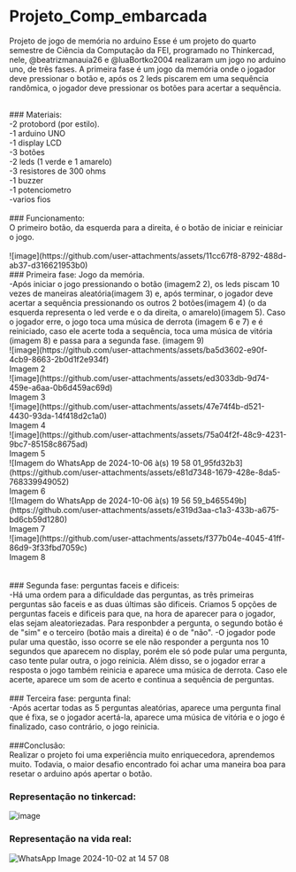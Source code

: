 # Projeto_Comp_embarcada
Projeto de jogo de memória no arduino
Esse é um projeto do quarto semestre de Ciência da Computação da FEI, programado no Thinkercad, nele, @beatrizmanauia26 e @luaBortko2004 realizaram um jogo no arduino uno, de três fases. A primeira fase é um jogo da memória onde o jogador deve pressionar o botão e, após os 2 leds piscarem em uma sequência randômica, o jogador deve pressionar os botões para acertar a sequência.<br>

<br>
### Materiais:<br>
-2 protobord (por estilo).<br>
-1 arduino UNO<br>
-1 display LCD<br>
-3 botões<br>
-2 leds (1 verde e 1 amarelo)<br>
-3 resistores de 300 ohms<br>
-1 buzzer<br>
-1 potenciometro <br>
-varios fios <br>
<br>
### Funcionamento: <br>
O primeiro botão, da esquerda para a direita, é o botão de iniciar e reiniciar o jogo.<br>
<br>
![image](https://github.com/user-attachments/assets/11cc67f8-8792-488d-ab37-d316621953b0) <br>
### Primeira fase: Jogo da memória. <br>
  -Após iniciar o jogo pressionando o botão (imagem2 2), os leds piscam 10 vezes de maneiras aleatória(imagem 3) e, após terminar, o jogador deve acertar a sequência pressionando os outros 2 botões(imagem 4) (o da esquerda representa o led verde e o da direita, o amarelo)(imagem 5). Caso o jogador erre, o jogo toca uma música de derrota (imagem 6 e 7) e é reiniciado, caso ele acerte toda a sequência, toca uma música de vitória (imagem 8) e passa para a segunda fase. (imagem 9)<br>
  ![image](https://github.com/user-attachments/assets/ba5d3602-e90f-4cb9-8663-2b0d1f2e934f)<br>
  Imagem 2<br>
  ![image](https://github.com/user-attachments/assets/ed3033db-9d74-459e-a6aa-0b6d459ac69d)<br>
  Imagem 3<br>
 ![image](https://github.com/user-attachments/assets/47e74f4b-d521-4430-93da-14f418d2c1a0)<br>
 Imagem 4<br>
 ![image](https://github.com/user-attachments/assets/75a04f2f-48c9-4231-9bc7-85158c8675ad)<br>
 Imagem 5<br>
 ![Imagem do WhatsApp de 2024-10-06 à(s) 19 58 01_95fd32b3](https://github.com/user-attachments/assets/e81d7348-1679-428e-8da5-768339949052)<br>
 Imagem 6<br>
 ![Imagem do WhatsApp de 2024-10-06 à(s) 19 56 59_b465549b](https://github.com/user-attachments/assets/e319d3aa-c1a3-433b-a675-bd6cb59d1280)<br>
 Imagem 7<br>
 ![image](https://github.com/user-attachments/assets/f377b04e-4045-41ff-86d9-3f33fbd7059c)<br>
 Imagem 8<br>




<br>
<br>
### Segunda fase: perguntas faceis e dificeis:<br>
   -Há uma ordem para a dificuldade das perguntas, as três primeiras perguntas são faceis e as duas últimas são dificeis. Criamos 5 opções de perguntas faceis e dificeis para que, na hora de aparecer para o jogador, elas sejam aleatoriezadas. Para responbder a pergunta, o segundo botão é de "sim" e o terceiro (botão mais a direita) é o de "não". 
   -O jogador pode pular uma questão, isso ocorre se ele não responder a pergunta nos 10 segundos que aparecem no display, porém ele só pode pular uma pergunta, caso tente pular outra, o jogo reinicia. Além disso, se o jogador errar a resposta o jogo também reinicia e aparece uma música de derrota. Caso ele acerte, aparece um som de acerto e continua a sequência de perguntas.<br>
   <br>
   ### Terceira fase: pergunta final:<br>
   -Após acertar todas as 5 perguntas aleatórias, aparece uma pergunta final que é fixa, se o jogador acertá-la, aparece uma música de vitória e o jogo é finalizado, caso contrário, o jogo reinicia.<br>
<br>
  ###Conclusão:<br>
  Realizar o projeto foi uma experiência muito enriquecedora, aprendemos muito. Todavia, o maior desafio encontrado foi achar uma maneira boa para resetar o arduino após apertar o botão. <br>

  ### Representação no tinkercad:
   ![image](https://github.com/user-attachments/assets/a7602c42-dfd1-4258-8792-2ec4743c8514)

  ### Representação na vida real:
   ![WhatsApp Image 2024-10-02 at 14 57 08](https://github.com/user-attachments/assets/70167849-d347-4e45-9cd6-40df4b2b1fba)

   

   
   
